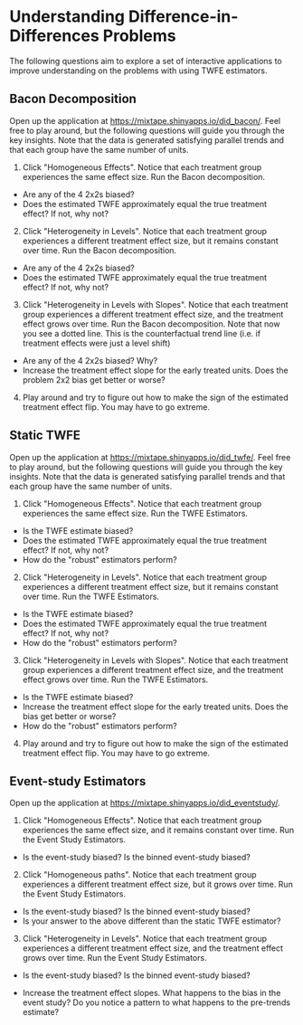 # Understanding Difference-in-Differences Problems

The following questions aim to explore a set of interactive applications to improve understanding on the problems with using TWFE estimators. 

## Bacon Decomposition

Open up the application at https://mixtape.shinyapps.io/did_bacon/. Feel free to play around, but the following questions will guide you through the key insights. Note that the data is generated satisfying parallel trends and that each group have the same number of units.

1. Click "Homogeneous Effects". Notice that each treatment group experiences the same effect size. Run the Bacon decomposition. 

- Are any of the 4 2x2s biased? 
- Does the estimated TWFE approximately equal the true treatment effect? If not, why not?

2. Click "Heterogeneity in Levels". Notice that each treatment group experiences a different treatment effect size, but it remains constant over time. Run the Bacon decomposition. 

- Are any of the 4 2x2s biased? 
- Does the estimated TWFE approximately equal the true treatment effect? If not, why not?

3. Click "Heterogeneity in Levels with Slopes". Notice that each treatment group experiences a different treatment effect size, and the treatment effect grows over time. Run the Bacon decomposition. Note that now you see a dotted line. This is the counterfactual trend line (i.e. if treatment effects were just a level shift)

- Are any of the 4 2x2s biased? Why?
- Increase the treatment effect slope for the early treated units. Does the problem 2x2 bias get better or worse?


4. Play around and try to figure out how to make the sign of the estimated treatment effect flip. You may have to go extreme.



## Static TWFE 

Open up the application at https://mixtape.shinyapps.io/did_twfe/. Feel free to play around, but the following questions will guide you through the key insights. Note that the data is generated satisfying parallel trends and that each group have the same number of units.


1. Click "Homogeneous Effects". Notice that each treatment group experiences the same effect size. Run the TWFE Estimators.

- Is the TWFE estimate biased?
- Does the estimated TWFE approximately equal the true treatment effect? If not, why not?
- How do the "robust" estimators perform?

2. Click "Heterogeneity in Levels". Notice that each treatment group experiences a different treatment effect size, but it remains constant over time. Run the TWFE Estimators.

- Is the TWFE estimate biased?
- Does the estimated TWFE approximately equal the true treatment effect? If not, why not?
- How do the "robust" estimators perform?

3. Click "Heterogeneity in Levels with Slopes". Notice that each treatment group experiences a different treatment effect size, and the treatment effect grows over time. Run the TWFE Estimators.

- Is the TWFE estimate biased?
- Increase the treatment effect slope for the early treated units. Does the bias get better or worse?
- How do the "robust" estimators perform?

4. Play around and try to figure out how to make the sign of the estimated treatment effect flip. You may have to go extreme.


## Event-study Estimators

Open up the application at https://mixtape.shinyapps.io/did_eventstudy/.

1. Click "Homogeneous Effects". Notice that each treatment group experiences the same effect size, and it remains constant over time. Run the Event Study Estimators.

- Is the event-study biased? Is the binned event-study biased?

2. Click "Homogeneous paths". Notice that each treatment group experiences a different treatment effect size, but it grows over time. Run the Event Study Estimators.

- Is the event-study biased? Is the binned event-study biased? 
- Is your answer to the above different than the static TWFE estimator? 

3. Click "Heterogeneity in Levels". Notice that each treatment group experiences a different treatment effect size, and the treatment effect grows over time. Run the Event Study Estimators.

- Is the event-study biased? Is the binned event-study biased?

- Increase the treatment effect slopes. What happens to the bias in the event study? Do you notice a pattern to what happens to the pre-trends estimate?

